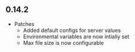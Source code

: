 ## 0.14.2

* Patches
    * Added default configs for server values
    * Environmental variables are now intially set
    * Max file size is now configurable 